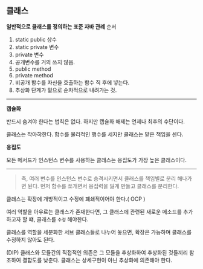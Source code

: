 ## 클래스

**일반적으로 클래스를 정의하는 표준 자바 관례**
순서

1. static public 상수
2. static private 변수
3. private 변수
4. 공개변수를 거의 쓰지 않음.
5. public method
6. private method
7. 비공개 함수를 자신을 호출하는 함수 직 후에 넣는다.
8. 추상화 단계가 밑으로 순차적으로 내려가는 것.

---

**캡슐화**

반드시 숨겨야 한다는 법칙은 없다.
하지만 캡슐화 해제는 언제나 최후의 수단이다.

클래스는 작아햐한다.
함수를 물리적인 행수를 세지만 클래스는 맡은 책임을 센다.

**응집도**

모든 메서드가 인스턴스 변수를 사용하는 클래스는 응집도가 가장 높은 클래스이다.

---

> 즉, 여러 변수를 인스턴스 변수로 승격시키면서 클래스를 책임별로 분리 해나가면 된다.
> 먼저 함수를 쪼개면서 응집력을 잃게 만들고 클래스를 분리한다.

클래스는 확장에 개방적이고 수정에 폐쇄적이어야 한다.( OCP )

여러 역할을 아우르는 클래스가 존재한다면, 그 클래스에 관련된 새로운 메소드를 추가하고자 할 떄, 클래스를 `수정` 해야한다.

클래스를 역할을 세분화한 서브 클래스들로 나누어 놓으면,
확장은 가능하며 클래스를 수정하지 않아도 된다.

(DIP) 클래스와 모듈간의 직접적인 의존은 그 모듈을 추상화하여 추상화된 것들끼리 참조하여 결합도를 낮춘다.
클래스는 상세구현이 아닌 추상화에 의존해야 한다.